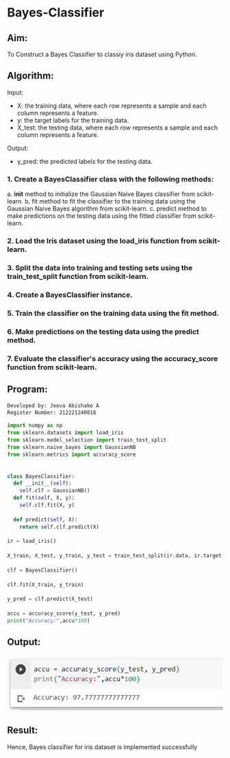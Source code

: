 # Bayes-Classifier
## Aim:
To Construct a Bayes Classifier to classiy iris dataset using Python.
## Algorithm:
Input: 
- X: the training data, where each row represents a sample and each column represents a feature.
- y: the target labels for the training data.
- X_test: the testing data, where each row represents a sample and each column represents a feature.

Output:
- y_pred: the predicted labels for the testing data.

### 1. Create a BayesClassifier class with the following methods:
   a. __init__ method to initialize the Gaussian Naive Bayes classifier from scikit-learn.
   b. fit method to fit the classifier to the training data using the Gaussian Naive Bayes algorithm from scikit-learn.
   c. predict method to make predictions on the testing data using the fitted classifier from scikit-learn.
### 2. Load the Iris dataset using the load_iris function from scikit-learn.
### 3. Split the data into training and testing sets using the train_test_split function from scikit-learn.
### 4. Create a BayesClassifier instance.
### 5. Train the classifier on the training data using the fit method.
### 6. Make predictions on the testing data using the predict method.
### 7. Evaluate the classifier's accuracy using the accuracy_score function from scikit-learn.


## Program:
```
Developed by: Jeeva Abishake A
Register Number: 212221240018
```
```python
import numpy as np
from sklearn.datasets import load_iris
from sklearn.model_selection import train_test_split
from sklearn.naive_bayes import GaussianNB
from sklearn.metrics import accuracy_score


class BayesClassifier:
  def __init__(self):
    self.clf = GaussianNB()
  def fit(self, X, y):
    self.clf.fit(X, y)
   
  def predict(self, X):
    return self.clf.predict(X)

ir = load_iris()

X_train, X_test, y_train, y_test = train_test_split(ir.data, ir.target,test_size=0.3, random_state = 42)

clf = BayesClassifier()

clf.fit(X_train, y_train)

y_pred = clf.predict(X_test)

accu = accuracy_score(y_test, y_pred)
print("Accuracy:",accu*100)


```

## Output:
![output](out.png)

## Result:
Hence, Bayes classifier for iris dataset is implemented successfully



